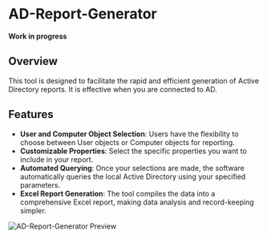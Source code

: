 # AD-Report-Generator

**Work in progress**

## Overview
This tool is designed to facilitate the rapid and efficient generation of Active Directory reports. It is effective when you are connected to AD. 

## Features
- **User and Computer Object Selection**: Users have the flexibility to choose between User objects or Computer objects for reporting.
- **Customizable Properties**: Select the specific properties you want to include in your report.
- **Automated Querying**: Once your selections are made, the software automatically queries the local Active Directory using your specified parameters.
- **Excel Report Generation**: The tool compiles the data into a comprehensive Excel report, making data analysis and record-keeping simpler.

![AD-Report-Generator Preview](https://github.com/fpsacha/AD-Report-Generator/assets/41930838/32454aee-9ec9-4347-b3fb-064f4611ac6b)
